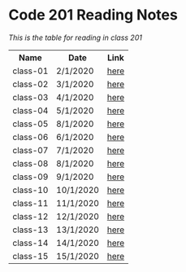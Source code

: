 # Code 201 Reading Notes

*This is the table for reading in class 201*

<table>
  <tr>
    <th>Name</th>
    <th>Date</th>
    <th>Link</th>
  </tr>
  <tr>
    <td>class-01</td>
    <td>2/1/2020</td>
    <td><a href="https://sarahoth.github.io/reading-notes201/class-01">here</a></td>
  </tr>
  <tr>
    <td>class-02</td>
    <td>3/1/2020</td>
    <td><a href="https://sarahoth.github.io/reading-notes201/class-02" >here</a></td>
    
  </tr>
  <tr>
    <td>class-03</td>
    <td>4/1/2020</td>
    <td><a href="https://sarahoth.github.io/reading-notes201/class-03">here</a></td>
  </tr>
  <tr>
    <td>class-04</td>
    <td>5/1/2020</td>
    <td><a href="https://sarahoth.github.io/reading-notes201/class-04">here</a></td>
  </tr>
  <tr>
    <td>class-05</td>
    <td>8/1/2020</td>
    <td><a href="https://sarahoth.github.io/reading-notes201/class-05">here</a></td>
  </tr>
   <tr>
    <td>class-06</td>
    <td>6/1/2020</td>
    <td><a href="https://sarahoth.github.io/reading-notes201/class-06">here</a></td>
  </tr>
  <tr>
    <td>class-07</td>
    <td>7/1/2020</td>
    <td><a href="https://sarahoth.github.io/reading-notes201/class-07">here</a></td>
  </tr>
    <tr>
    <td>class-08</td>
    <td>8/1/2020</td>
    <td><a href="https://sarahoth.github.io/reading-notes201/class-08">here</a></td>
  </tr>

   <tr>
    <td>class-09</td>
    <td>9/1/2020</td>
    <td><a href="https://sarahoth.github.io/reading-notes201/class-09">here</a></td>
  </tr>

  <tr>
    <td>class-10</td>
    <td>10/1/2020</td>
    <td><a href="">here</a></td>
  </tr>

  <tr>
    <td>class-11</td>
    <td>11/1/2020</td>
    <td><a href="">here</a></td>
  </tr>

  <tr>
    <td>class-12</td>
    <td>12/1/2020</td>
    <td><a href="">here</a></td>
  </tr>

  <tr>
    <td>class-13</td>
    <td>13/1/2020</td>
    <td><a href="">here</a></td>
  </tr>

  <tr>
    <td>class-14</td>
    <td>14/1/2020</td>
    <td><a href="">here</a></td>
  </tr>

  <tr>
    <td>class-15</td>
    <td>15/1/2020</td>
    <td><a href="">here</a></td>
  </tr>
  </tr>
</table>
